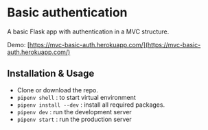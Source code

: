 # Basic authentication  

A basic Flask app with authentication in a MVC structure.

Demo: [https://mvc-basic-auth.herokuapp.com/](https://mvc-basic-auth.herokuapp.com/)

## Installation & Usage 

- Clone or download the repo.
- `pipenv shell` : to start virtual environment
- `pipenv install --dev`  : install all required packages.
- `pipenv dev` : run the development server
- `pipenv start` : run the production server
